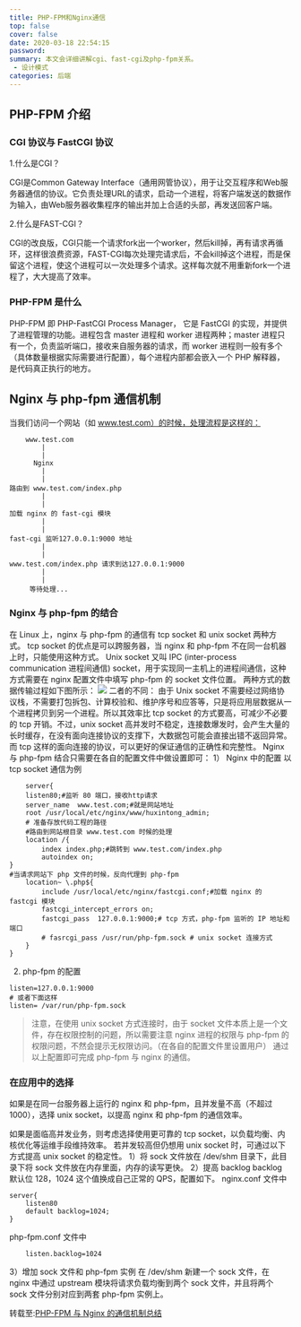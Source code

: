 ```yaml
---
title: PHP-FPM和Nginx通信
top: false
cover: false
date: 2020-03-18 22:54:15
password:
summary: 本文会详细讲解cgi、fast-cgi及php-fpm关系。
 - 设计模式
categories: 后端
---
```


## PHP-FPM 介绍
### CGI 协议与 FastCGI 协议
1.什么是CGI？

CGI是Common Gateway Interface（通用网管协议），用于让交互程序和Web服务器通信的协议。它负责处理URL的请求，启动一个进程，将客户端发送的数据作为输入，由Web服务器收集程序的输出并加上合适的头部，再发送回客户端。

2.什么是FAST-CGI？

CGI的改良版，CGI只能一个请求fork出一个worker，然后kill掉，再有请求再循环，这样很浪费资源，FAST-CGI每次处理完请求后，不会kill掉这个进程，而是保留这个进程，使这个进程可以一次处理多个请求。这样每次就不用重新fork一个进程了，大大提高了效率。

### PHP-FPM 是什么
PHP-FPM 即 PHP-FastCGI Process Manager， 它是 FastCGI 的实现，并提供了进程管理的功能。进程包含 master 进程和 worker 进程两种；master 进程只有一个，负责监听端口，接收来自服务器的请求，而 worker 进程则一般有多个（具体数量根据实际需要进行配置），每个进程内部都会嵌入一个 PHP 解释器，是代码真正执行的地方。
## Nginx 与 php-fpm 通信机制
当我们访问一个网站（如 www.test.com）的时候，处理流程是这样的：
```
    www.test.com
        |
        |
      Nginx
        |
        |
路由到 www.test.com/index.php
        |
        |
加载 nginx 的 fast-cgi 模块
        |
        |
fast-cgi 监听127.0.0.1:9000 地址
        |
        |
www.test.com/index.php 请求到达127.0.0.1:9000
        |
        |
     等待处理...
```
### Nginx 与 php-fpm 的结合
在 Linux 上，nginx 与 php-fpm 的通信有 tcp socket 和 unix socket 两种方式。
tcp socket 的优点是可以跨服务器，当 nginx 和 php-fpm 不在同一台机器上时，只能使用这种方式。
Unix socket 又叫 IPC (inter-process communication 进程间通信) socket，用于实现同一主机上的进程间通信，这种方式需要在 nginx 配置文件中填写 php-fpm 的 socket 文件位置。
两种方式的数据传输过程如下图所示：
![](https://my-blog-cjh.oss-cn-shanghai.aliyuncs.com/20190128194727.png "")
二者的不同：
由于 Unix socket 不需要经过网络协议栈，不需要打包拆包、计算校验和、维护序号和应答等，只是将应用层数据从一个进程拷贝到另一个进程。所以其效率比 tcp socket 的方式要高，可减少不必要的 tcp 开销。不过，unix socket 高并发时不稳定，连接数爆发时，会产生大量的长时缓存，在没有面向连接协议的支撑下，大数据包可能会直接出错不返回异常。而 tcp 这样的面向连接的协议，可以更好的保证通信的正确性和完整性。
Nginx 与 php-fpm 结合只需要在各自的配置文件中做设置即可：
1） Nginx 中的配置
以 tcp socket 通信为例
```
    server{
    listen80;#监听 80 端口，接收http请求
    server_name  www.test.com;#就是网站地址
    root /usr/local/etc/nginx/www/huxintong_admin;
    # 准备存放代码工程的路径
    #路由到网站根目录 www.test.com 时候的处理
    location /{
        index index.php;#跳转到 www.test.com/index.php
        autoindex on;
}
#当请求网站下 php 文件的时候，反向代理到 php-fpm
    location~ \.php${
        include /usr/local/etc/nginx/fastcgi.conf;#加载 nginx 的 fastcgi 模块
        fastcgi_intercept_errors on;
        fastcgi_pass  127.0.0.1:9000;# tcp 方式，php-fpm 监听的 IP 地址和端口
        # fasrcgi_pass /usr/run/php-fpm.sock # unix socket 连接方式
    }
}
```
2) php-fpm 的配置
```
listen=127.0.0.1:9000
# 或者下面这样
listen= /var/run/php-fpm.sock
```
> 注意，在使用 unix socket 方式连接时，由于 socket 文件本质上是一个文件，存在权限控制的问题，所以需要注意 nginx 进程的权限与 php-fpm 的权限问题，不然会提示无权限访问。（在各自的配置文件里设置用户）
通过以上配置即可完成 php-fpm 与 nginx 的通信。
### 在应用中的选择
如果是在同一台服务器上运行的 nginx 和 php-fpm，且并发量不高（不超过 1000），选择 unix socket，以提高 nginx 和 php-fpm 的通信效率。

如果是面临高并发业务，则考虑选择使用更可靠的 tcp socket，以负载均衡、内核优化等运维手段维持效率。
若并发较高但仍想用 unix socket 时，可通过以下方式提高 unix socket 的稳定性。
1）将 sock 文件放在 /dev/shm 目录下，此目录下将 sock 文件放在内存里面，内存的读写更快。
2）提高 backlog
backlog 默认位 128，1024 这个值换成自己正常的 QPS，配置如下。
nginx.conf 文件中
```
server{
    listen80
    default backlog=1024;
}
```
php-fpm.conf 文件中
``` 
    listen.backlog=1024
```
3）增加 sock 文件和 php-fpm 实例
在 /dev/shm 新建一个 sock 文件，在 nginx 中通过 upstream 模块将请求负载均衡到两个 sock 文件，并且将两个 sock 文件分别对应到两套 php-fpm 实例上。

转载至:[PHP-FPM 与 Nginx 的通信机制总结]("https://learnku.com/articles/23694#a4de5c")
